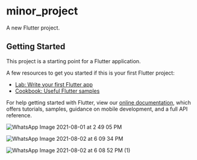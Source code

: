 # minor_project

A new Flutter project.

## Getting Started

This project is a starting point for a Flutter application.

A few resources to get you started if this is your first Flutter project:

- [Lab: Write your first Flutter app](https://flutter.dev/docs/get-started/codelab)
- [Cookbook: Useful Flutter samples](https://flutter.dev/docs/cookbook)

For help getting started with Flutter, view our
[online documentation](https://flutter.dev/docs), which offers tutorials,
samples, guidance on mobile development, and a full API reference.
 
 
 ![WhatsApp Image 2021-08-01 at 2 49 05 PM](https://user-images.githubusercontent.com/75464310/127903873-3f03e154-81b1-4b8a-9485-0d66544caa02.jpeg)
 
![WhatsApp Image 2021-08-02 at 6 09 34 PM](https://user-images.githubusercontent.com/75464310/127904186-a8fd8dc4-4074-4fb6-b85a-a13fecea5598.jpeg)

![WhatsApp Image 2021-08-02 at 6 08 52 PM (1)](https://user-images.githubusercontent.com/75464310/127904280-813c427d-feef-41c7-a574-7971aefb94b6.jpeg)


